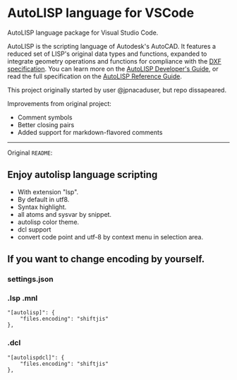# AutoLISP language for VSCode

AutoLISP language package for Visual Studio Code. 

AutoLISP is the scripting language of Autodesk's AutoCAD. It features a reduced set of LISP's original data types and functions, expanded to integrate geometry operations and functions for compliance with the [DXF specification](https://images.autodesk.com/adsk/files/autocad_2012_pdf_dxf-reference_enu.pdf). You can learn more on the [AutoLISP Developer's Guide](http://docs.autodesk.com/ACDMAC/2013/ENU/PDFs/acdmac_2013_autolisp_developers_guide.pdf), or read the full specification on the [AutoLISP Reference Guide](http://docs.autodesk.com/ACDMAC/2013/ENU/PDFs/acdmac_2013_autolisp_reference_guide.pdf).

This project originally started by user @jpnacaduser, but repo dissapeared. 

Improvements from original project:
* Comment symbols
* Better closing pairs
* Added support for markdown-flavored comments




---
Original `README`:

## Enjoy autolisp language scripting
* With extension "lsp".
* By default in utf8.
* Syntax highlight.
* all atoms and sysvar by snippet.
* autolisp color theme.
* dcl support
* convert code point and utf-8 by context menu in selection area.

## If you want to change encoding by yourself.

### settings.json

### .lsp .mnl

	"[autolisp]": {
		"files.encoding": "shiftjis"
    },

### .dcl

	"[autolispdcl]": {
		"files.encoding": "shiftjis"
    },
